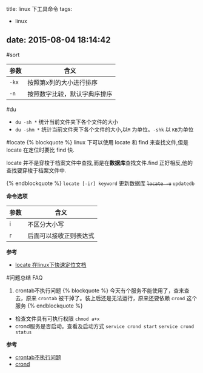title: linux 下工具命令
tags:
- linux 

date: 2015-08-04 18:14:42
---


#sort

|参数 |含义   |
|-----|-------|
|`-kx`  |按照第x列的大小进行排序|
|`-n `  |按照数字比较，默认字典序排序|


#du 
- `du -sh *` 
 统计当前文件夹下各个文件的大小
- `du -shm *` 
 统计当前文件夹下各个文件的大小,以`M` 为单位。`-shk` 以 `KB`为单位

#locate
{% blockquote %}
linux 下可以使用 locate 和 find 来查找文件,但是 locate 在定位时要比 find 快.

locate 并不是穿梭于档案文件中查找,而是在**数据库**查找文件.find 正好相反,他的查找要穿梭于档案文件中.


{% endblockquote %}
`locate [-ir] keyword` 
更新数据库
~~`locate -u`~~ 
`updatedb`

**命令选项**

|参数 |含义   |
|---- |---    |
|  i  |不区分大小写 |
|  r  |后面可以接收正则表达式|

**参考**
- [locate 在linux下快速定位文档](http://yijiebuyi.com/blog/58d0b9eec7f18769439f388a8037c151.html)

#问题总结 FAQ

1. crontab不执行问题
{% blockquote %}
    今天有个服务不能使用了，查来查去，原来 `crontab` 被干掉了。装上后还是无法运行，原来还要依赖 `crond` 这个服务
{% endblockquote %}

 -  检查文件具有可执行权限 `chmod a+x`
 -  crond服务是否启动。查看及启动方式 `service crond start` `service crond status`


**参考**
- [crontab不执行问题](http://www.nginx.cn/2451.html)
- [crond](http://baike.baidu.com/link?url=4A3zDEAEGxKEkZV0GihvwInk1Rx9lCsJEZTeBUCgZq6a_h519pBSgCaCynxbiURbpXFUZ7Qqn-iF2Pj6Wp58Bq)
